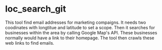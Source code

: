 # loc_search_git
This tool find email addresses for marketing compaigns. 
It needs two coodinates with longtitue and latitude to set a scope. Then it searches for businesses within the area by calling Google Map's API. 
These businesses normally would have a link to their homepage. The tool then crawls these web links to find emails. 

